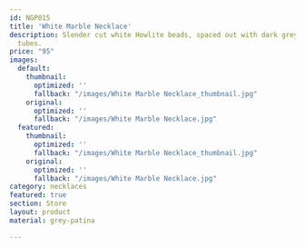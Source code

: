 ```yaml
---
id: NGP015
title: 'White Marble Necklace'
description: Slender cut white Howlite beads, spaced out with dark grey patina metal
  tubes.
price: "95"
images:
  default:
    thumbnail:
      optimized: ''
      fallback: "/images/White Marble Necklace_thumbnail.jpg"
    original:
      optimized: ''
      fallback: "/images/White Marble Necklace.jpg"
  featured:
    thumbnail:
      optimized: ''
      fallback: "/images/White Marble Necklace_thumbnail.jpg"
    original:
      optimized: ''
      fallback: "/images/White Marble Necklace.jpg"
category: necklaces
featured: true
section: Store
layout: product
material: grey-patina

---
```

